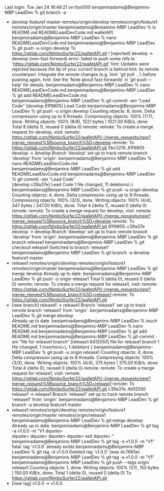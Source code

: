 












Last login: Tue Jan 24 16:48:21 on ttys000
benjaminadams@Benjamins-MBP LeadDev % git branch -a
* develop
  feature1
  master
  remotes/origin/develop
  remotes/origin/feature1
  remotes/origin/master
benjaminadams@Benjamins-MBP LeadDev % ls
README.md		READMELeadDevCode.md	walletAPI
benjaminadams@Benjamins-MBP LeadDev % nano READMELeadDevCode.md
benjaminadams@Benjamins-MBP LeadDev % git push -u origin develop
To https://gitlab.com/NimboSurfer22/walletAPI.git
 ! [rejected]        develop -> develop (non-fast-forward)
error: failed to push some refs to 'https://gitlab.com/NimboSurfer22/walletAPI.git'
hint: Updates were rejected because the tip of your current branch is behind
hint: its remote counterpart. Integrate the remote changes (e.g.
hint: 'git pull ...') before pushing again.
hint: See the 'Note about fast-forwards' in 'git push --help' for details.
benjaminadams@Benjamins-MBP LeadDev % nano READMELeadDevCode.md 
benjaminadams@Benjamins-MBP LeadDev % git add READMELeadDevCode.md     
benjaminadams@Benjamins-MBP LeadDev % git commit -am "Lead Code"
[develop 81f9805] Lead Code
benjaminadams@Benjamins-MBP LeadDev % git push -u origin develop
Counting objects: 8, done.
Delta compression using up to 8 threads.
Compressing objects: 100% (7/7), done.
Writing objects: 100% (8/8), 1021 bytes | 1021.00 KiB/s, done.
Total 8 (delta 1), reused 0 (delta 0)
remote: 
remote: To create a merge request for develop, visit:
remote:   https://gitlab.com/NimboSurfer22/walletAPI/-/merge_requests/new?merge_request%5Bsource_branch%5D=develop
remote: 
To https://gitlab.com/NimboSurfer22/walletAPI.git
   5bc3219..81f9805  develop -> develop
Branch 'develop' set up to track remote branch 'develop' from 'origin'.
benjaminadams@Benjamins-MBP LeadDev % nano READMELeadDevCode.md   
benjaminadams@Benjamins-MBP LeadDev % git add READMELeadDevCode.md
benjaminadams@Benjamins-MBP LeadDev % git commit -am "Lead Code"  
[develop c39a37e] Lead Code
 1 file changed, 11 deletions(-)
benjaminadams@Benjamins-MBP LeadDev % git push -u origin develop  
Counting objects: 4, done.
Delta compression using up to 8 threads.
Compressing objects: 100% (3/3), done.
Writing objects: 100% (4/4), 347 bytes | 347.00 KiB/s, done.
Total 4 (delta 1), reused 0 (delta 0)
remote: 
remote: To create a merge request for develop, visit:
remote:   https://gitlab.com/NimboSurfer22/walletAPI/-/merge_requests/new?merge_request%5Bsource_branch%5D=develop
remote: 
To https://gitlab.com/NimboSurfer22/walletAPI.git
   81f9805..c39a37e  develop -> develop
Branch 'develop' set up to track remote branch 'develop' from 'origin'.
benjaminadams@Benjamins-MBP LeadDev % git branch release1
benjaminadams@Benjamins-MBP LeadDev % git checkout release1
Switched to branch 'release1'
benjaminadams@Benjamins-MBP LeadDev % git branch -a
  develop
  feature1
  master
* release1
  remotes/origin/develop
  remotes/origin/feature1
  remotes/origin/master
benjaminadams@Benjamins-MBP LeadDev % git merge develop
Already up to date.
benjaminadams@Benjamins-MBP LeadDev % git push -u origin release1
Total 0 (delta 0), reused 0 (delta 0)
remote: 
remote: To create a merge request for release1, visit:
remote:   https://gitlab.com/NimboSurfer22/walletAPI/-/merge_requests/new?merge_request%5Bsource_branch%5D=release1
remote: 
To https://gitlab.com/NimboSurfer22/walletAPI.git
 * [new branch]      release1 -> release1
Branch 'release1' set up to track remote branch 'release1' from 'origin'.
benjaminadams@Benjamins-MBP LeadDev % git merge develop          
Already up to date.
benjaminadams@Benjamins-MBP LeadDev % touch README.md
benjaminadams@Benjamins-MBP LeadDev % nano README.md
benjaminadams@Benjamins-MBP LeadDev % git add README.md
benjaminadams@Benjamins-MBP LeadDev % git commit -am "file for release1 branch"
[release1 6d12050] file for release1 branch
 1 file changed, 1 insertion(+), 1 deletion(-)
benjaminadams@Benjamins-MBP LeadDev % git push -u origin release1
Counting objects: 4, done.
Delta compression using up to 8 threads.
Compressing objects: 100% (3/3), done.
Writing objects: 100% (4/4), 375 bytes | 375.00 KiB/s, done.
Total 4 (delta 0), reused 0 (delta 0)
remote: 
remote: To create a merge request for release1, visit:
remote:   https://gitlab.com/NimboSurfer22/walletAPI/-/merge_requests/new?merge_request%5Bsource_branch%5D=release1
remote: 
To https://gitlab.com/NimboSurfer22/walletAPI.git
   c39a37e..6d12050  release1 -> release1
Branch 'release1' set up to track remote branch 'release1' from 'origin'.
benjaminadams@Benjamins-MBP LeadDev % git branch -a
  develop
  feature1
  master
* release1
  remotes/origin/develop
  remotes/origin/feature1
  remotes/origin/master
  remotes/origin/release1
benjaminadams@Benjamins-MBP LeadDev % git merge develop
Already up to date.
benjaminadams@Benjamins-MBP LeadDev % git tag -a v1.0.0 -m "V1 
dquote>  
dquote> 
dquote> 
dquote> 
dquote> exit
dquote> "
benjaminadams@Benjamins-MBP LeadDev % git tag -a v1.0.0 -m "V1"
fatal: tag 'v1.0.0' already exists
benjaminadams@Benjamins-MBP LeadDev % git tag -d v1.0.0
Deleted tag 'v1.0.0' (was 4c7665e)
benjaminadams@Benjamins-MBP LeadDev % git tag -a v1.0.0 -m "V1"
benjaminadams@Benjamins-MBP LeadDev % git push --tags origin release1
Counting objects: 1, done.
Writing objects: 100% (1/1), 150 bytes | 150.00 KiB/s, done.
Total 1 (delta 0), reused 0 (delta 0)
To https://gitlab.com/NimboSurfer22/walletAPI.git
 * [new tag]         v1.0.0 -> v1.0.0


